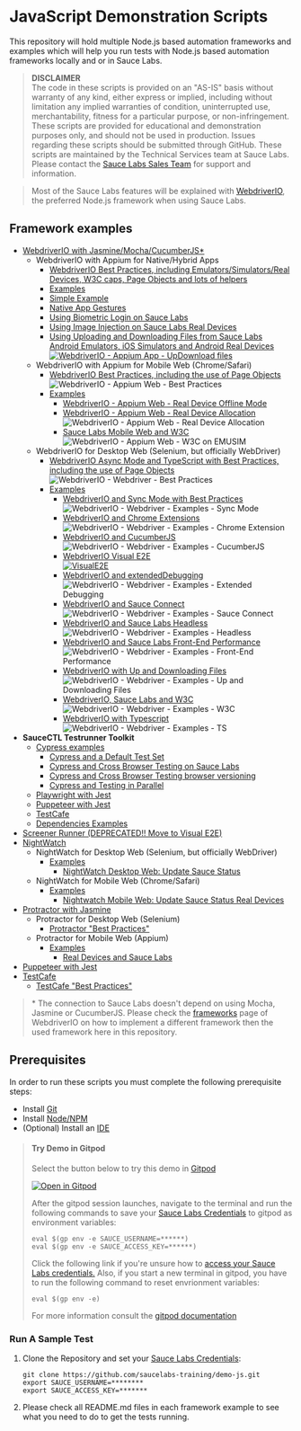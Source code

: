 # JavaScript Demonstration Scripts

This repository will hold multiple Node.js based automation frameworks and examples which will help you run tests with
Node.js based automation frameworks locally and or in Sauce Labs.

> **DISCLAIMER**\
> The code in these scripts is provided on an "AS-IS" basis without warranty of any kind, either express or implied,
> including without limitation any implied warranties of condition, uninterrupted use, merchantability, fitness for a
> particular purpose, or non-infringement.
> These scripts are provided for educational and demonstration purposes only, and should not be used in production.
> Issues regarding these scripts should be submitted through GitHub. These scripts are maintained by the Technical
> Services team at Sauce Labs.\
> Please contact the [Sauce Labs Sales Team](https://saucelabs.com/contact) for support and information.

> Most of the Sauce Labs features will be explained with [WebdriverIO](https://webdriver.io/), the preferred Node.js
> framework when using Sauce Labs.

## Framework examples

- [WebdriverIO with Jasmine/Mocha/CucumberJS\*](webdriverio)
  - WebdriverIO with Appium for Native/Hybrid Apps
    - [WebdriverIO Best Practices, including Emulators/Simulators/Real Devices, W3C caps, Page Objects and lots of helpers](webdriverio/appium-web/best-practices)
    - [Examples](webdriverio/appium-app/examples)
    - [Simple Example](webdriverio/appium-app/examples/simple-example)
    - [Native App Gestures](webdriverio/appium-app/examples/gestures)
    - [Using Biometric Login on Sauce Labs](webdriverio/appium-app/examples/biometric-login)
    - [Using Image Injection on Sauce Labs Real Devices](webdriverio/appium-app/examples/image-injection)
    - [Using Uploading and Downloading Files from Sauce Labs Android Emulators, iOS Simulators and Android Real Devices](webdriverio/appium-app/examples/up-download-file)\
      [![WebdriverIO - Appium App - UpDownload files](https://github.com/saucelabs-training/demo-js/actions/workflows/wdio.appium.app.up.download.files.yml/badge.svg)](https://github.com/saucelabs-training/demo-js/actions/workflows/wdio.appium.app.up.download.files.yml)
  - WebdriverIO with Appium for Mobile Web (Chrome/Safari)
    - [WebdriverIO Best Practices, including the use of Page Objects](webdriverio/appium-web/best-practices)\
      ![WebdriverIO - Appium Web - Best Practices](https://github.com/saucelabs-training/demo-js/workflows/WebdriverIO%20-%20Appium%20Web%20-%20Best%20Practices/badge.svg)
    - [Examples](webdriverio/appium-web/examples)
      - [WebdriverIO - Appium Web - Real Device Offline Mode](webdriverio/appium-web/examples/offline-testing)
      - [WebdriverIO - Appium Web - Real Device Allocation](webdriverio/appium-web/examples/device-allocation)\
        ![WebdriverIO - Appium Web - Real Device Allocation](https://github.com/saucelabs-training/demo-js/workflows/WebdriverIO%20-%20Appium%20Web%20-%20Real%20Device%20Allocation/badge.svg)
      - [Sauce Labs Mobile Web and W3C](webdriverio/appium-web/examples/w3c)\
        ![WebdriverIO - Appium Web - W3C on EMUSIM](https://github.com/saucelabs-training/demo-js/workflows/WebdriverIO%20-%20Appium%20Web%20-%20W3C%20on%20EMUSIM/badge.svg)
  - WebdriverIO for Desktop Web (Selenium, but officially WebDriver)
    - [WebdriverIO Async Mode and TypeScript with Best Practices, including the use of Page Objects](webdriverio/webdriver/best-practices)\
      ![WebdriverIO - Webdriver - Best Practices](https://github.com/saucelabs-training/demo-js/workflows/WebdriverIO%20-%20Webdriver%20-%20Async%20Best%20Practices/badge.svg)
    - [Examples](webdriverio/webdriver/examples)
      - [WebdriverIO and Sync Mode with Best Practices](webdriverio/webdriver/examples/sync-mode)\
        ![WebdriverIO - Webdriver - Examples - Sync Mode](https://github.com/saucelabs-training/demo-js/workflows/WebdriverIO%20-%20Webdriver%20-%20Examples%20-%20Sync%20Mode/badge.svg)
      - [WebdriverIO and Chrome Extensions](webdriverio/webdriver/examples/chrome-extension)\
        ![WebdriverIO - Webdriver - Examples - Chrome Extension](https://github.com/saucelabs-training/demo-js/workflows/WebdriverIO%20-%20Webdriver%20-%20Examples%20-%20Chrome%20Extensions/badge.svg)
      - [WebdriverIO and CucumberJS](webdriverio/webdriver/examples/cucumberjs)\
        ![WebdriverIO - Webdriver - Examples - CucumberJS](https://github.com/saucelabs-training/demo-js/workflows/WebdriverIO%20-%20Webdriver%20-%20Examples%20-%20CucumberJS/badge.svg)
      - [WebdriverIO Visual E2E](webdriverio/webdriver/examples/visual-e2e/README.md)\
        [![VisualE2E](https://github.com/saucelabs-training/demo-js/actions/workflows/wdio.webdriver.examples.visuale2e.yml/badge.svg)](https://github.com/saucelabs-training/demo-js/actions/workflows/wdio.webdriver.examples.visuale2e.yml)
      - [WebdriverIO and extendedDebugging](webdriverio/webdriver/examples/extended-debugging)\
        ![WebdriverIO - Webdriver - Examples - Extended Debugging](https://github.com/saucelabs-training/demo-js/workflows/WebdriverIO%20-%20Webdriver%20-%20Examples%20-%20Extended%20Debugging/badge.svg)
      - [WebdriverIO and Sauce Connect](webdriverio/webdriver/examples/sc)\
        ![WebdriverIO - Webdriver - Examples - Sauce Connect](https://github.com/saucelabs-training/demo-js/workflows/WebdriverIO%20-%20Webdriver%20-%20Examples%20-%20Sauce%20Connect/badge.svg)
      - [WebdriverIO and Sauce Labs Headless](webdriverio/webdriver/examples/headless)\
        ![WebdriverIO - Webdriver - Examples - Headless](https://github.com/saucelabs-training/demo-js/workflows/WebdriverIO%20-%20Webdriver%20-%20Examples%20-%20Headless/badge.svg)
      - [WebdriverIO and Sauce Labs Front-End Performance](webdriverio/webdriver/examples/performance)\
        ![WebdriverIO - Webdriver - Examples - Front-End Performance](https://github.com/saucelabs-training/demo-js/workflows/WebdriverIO%20-%20Webdriver%20-%20Examples%20-%20Front-End%20Performance/badge.svg)
      - [WebdriverIO with Up and Downloading Files](webdriverio/webdriver/examples/up-download)\
        ![WebdriverIO - Webdriver - Examples - Up and Downloading Files](https://github.com/saucelabs-training/demo-js/workflows/WebdriverIO%20-%20Webdriver%20-%20Examples%20-%20UpDownload/badge.svg)
      - [WebdriverIO, Sauce Labs and W3C](webdriverio/webdriver/examples/w3c)\
        ![WebdriverIO - Webdriver - Examples - W3C](https://github.com/saucelabs-training/demo-js/workflows/WebdriverIO%20-%20Webdriver%20-%20Examples%20-%20W3C/badge.svg)
      - [WebdriverIO with Typescript](webdriverio/webdriver/examples/typescript)\
        ![WebdriverIO - Webdriver - Examples - TS](https://github.com/saucelabs-training/demo-js/workflows/WebdriverIO%20-%20Webdriver%20-%20Examples%20-%20TS/badge.svg)
- **SauceCTL Testrunner Toolkit**
  - [Cypress examples](testrunner-toolkit/cypress)
    - [Cypress and a Default Test Set](testrunner-toolkit/cypress/README.md#example-1---minimal-configuration-for-all-tests)
    - [Cypress and Cross Browser Testing on Sauce Labs](testrunner-toolkit/cypress/README.md#example-3---cross-browser-tests)
    - [Cypress and Cross Browser Testing browser versioning](testrunner-toolkit/cypress/README.md#example-4---cross-versions-tests)
    - [Cypress and Testing in Parallel](testrunner-toolkit/cypress/README.md#example-2---parallel-tests)
  - [Playwright with Jest](testrunner-toolkit/playwright)
  - [Puppeteer with Jest](testrunner-toolkit/puppeteer)
  - [TestCafe](testrunner-toolkit/testcafe)
  - [Dependencies Examples](testrunner-toolkit/dependencies-example)
- [Screener Runner (DEPRECATED!! Move to Visual E2E)](screener-runner)
- [NightWatch](nightwatch)
  - NightWatch for Desktop Web (Selenium, but officially WebDriver)
    - [Examples](nightwatch/webdriver/examples)
      - [NightWatch Desktop Web: Update Sauce Status](nightwatch/webdriver/examples/update-sauce)
  - NightWatch for Mobile Web (Chrome/Safari)
    - [Examples](nightwatch/appium-web/examples)
      - [Nightwatch Mobile Web: Update Sauce Status Real Devices](nightwatch/appium-web/examples/update-sauce-real-devices)
- [Protractor with Jasmine](protractor)
  - Protractor for Desktop Web (Selenium)
    - [Protractor "Best Practices"](protractor/selenium/best-practices)
  - Protractor for Mobile Web (Appium)
    - [Examples](webdriverio/webdriver/examples)
      - [Real Devices and Sauce Labs](protractor/appium-web/examples/real-devices)
- [Puppeteer with Jest](puppeteer)
- [TestCafe](testcafe)
  - [TestCafe "Best Practices"](testcafe/best-practices)

> \* The connection to Sauce Labs doesn't depend on using Mocha, Jasmine or CucumberJS. Please check the
> [frameworks](https://webdriver.io/docs/frameworks.html) page of WebdriverIO on how to implement a different framework then
> the used framework here in this repository.

## Prerequisites

In order to run these scripts you must complete the following prerequisite steps:

- Install [Git](prerequisites.md#install-git)
- Install [Node/NPM](prerequisites.md#install-and-nodejs-and-npm)
- (Optional) Install an [IDE](prerequisites.md#install-an-ide)

> #### Try Demo in Gitpod
>
> Select the button below to try this demo in [Gitpod](https://www.gitpod.io/)
>
> [![Open in Gitpod](https://github.com/saucelabs-training/demo-js/blob/master/open-in-gitpod.png)](https://gitpod.io/#https://github.com/saucelabs-training/demo-js)
>
> After the gitpod session launches, navigate to the terminal and run the following commands to save your [Sauce Labs Credentials](https://app.saucelabs.com/user-settings) to gitpod as environment variables:
>
> ```
> eval $(gp env -e SAUCE_USERNAME=******)
> eval $(gp env -e SAUCE_ACCESS_KEY=******)
> ```
>
> Click the following link if you're unsure how to [access your Sauce Labs credentials.](https://wiki.saucelabs.com/display/DOCS/Best+Practice%3A+Use+Environment+Variables+for+Authentication+Credentials)
> Also, if you start a new terminal in gitpod, you have to run the following command to reset envrionment variables:
>
> ```
> eval $(gp env -e)
> ```
>
> For more information consult the [gitpod documentation](https://www.gitpod.io/docs/47_environment_variables/)

### Run A Sample Test

1. Clone the Repository and set your [Sauce Labs Credentials](https://app.saucelabs.com/user-settings):

   ```
   git clone https://github.com/saucelabs-training/demo-js.git
   export SAUCE_USERNAME=********
   export SAUCE_ACCESS_KEY=*******
   ```

2. Please check all README.md files in each framework example to see what you need to do to get the tests running.
